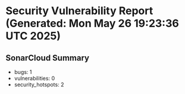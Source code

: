 # Security Vulnerability Report (Generated: Mon May 26 19:23:36 UTC 2025)


## SonarCloud Summary
* bugs: 1
* vulnerabilities: 0
* security_hotspots: 2
